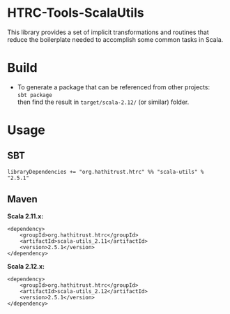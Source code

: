 # HTRC-Tools-ScalaUtils
This library provides a set of implicit transformations and routines that reduce the boilerplate 
needed to accomplish some common tasks in Scala.

# Build
* To generate a package that can be referenced from other projects:  
  `sbt package`  
  then find the result in `target/scala-2.12/` (or similar) folder.

# Usage

## SBT
`libraryDependencies += "org.hathitrust.htrc" %% "scala-utils" % "2.5.1"`

## Maven

**Scala 2.11.x:**
```
<dependency>
    <groupId>org.hathitrust.htrc</groupId>
    <artifactId>scala-utils_2.11</artifactId>
    <version>2.5.1</version>
</dependency>
```

**Scala 2.12.x:**
```
<dependency>
    <groupId>org.hathitrust.htrc</groupId>
    <artifactId>scala-utils_2.12</artifactId>
    <version>2.5.1</version>
</dependency>
```

